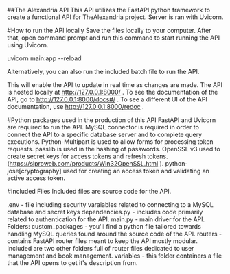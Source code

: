 ##The Alexandria API
This API utilizes the FastAPI python framework to create a functional API for TheAlexandria project. Server is ran with Uvicorn.

#How to run the API locally
Save the files locally to your computer. After that, open command prompt and run this command to start running the API using Uvicorn.

uvicorn main:app --reload

Alternatively, you can also run the included batch file to run the API.

This will enable the API to update in real time as changes are made. The API is hosted locally  at http://127.0.0.1:8000/ . To see the documentation of the API,
go to http://127.0.0.1:8000/docs#/ . To see a different UI of the API documentation, use http://127.0.0.1:8000/redoc .

#Python packages used in the production of this API
FastAPI and Uvicorn are required to run the API.
MySQL connector is required in order to connect the API to a specific database server and to complete query executions.
Python-Multipart is used to allow forms for processing token requests.
passlib is used in the hashing of passwords.
OpenSSL v3 used to create secret keys for access tokens and refresh tokens. (https://slproweb.com/products/Win32OpenSSL.html ).
python-jose[cryptography] used for creating an access token and validating an active access token.

#Included Files
Included files are source code for the API.

.env - file including security varaiables related to connecting to a MySQL database and secret keys
dependencies.py - includes code primarily related to authentication for the API.
main.py - main driver for the API.
Folders:
custom_packages - you'll find a python file tailored towards handling MySQL queries found around the source code of the API.
routers - contains FastAPI router files meant to keep the API mostly modular. Included are two other folders full of router files dedicated to user management and book management.
variables - this folder containers a file that the API opens to get it's description from.